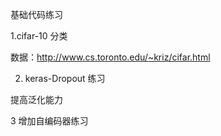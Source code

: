 基础代码练习

1.cifar-10 分类 

数据：http://www.cs.toronto.edu/~kriz/cifar.html

2. keras-Dropout 练习


 提高泛化能力


3 增加自编码器练习


